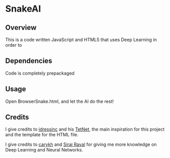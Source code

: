 # SnakeAI

## Overview

This is a code written JavaScript and HTML5 that uses Deep Learning in order to 

## Dependencies

Code is completely prepackaged

## Usage

Open BrowserSnake.html, and let the AI do the rest!

## Credits

I give credits to [idressinc](https://github.com/IdreesInc/) and his [TetNet](https://github.com/IdreesInc/TetNet), the main inspiration for this project and the template for the HTML file.

I give credits to [carykh](https://www.youtube.com/user/carykh/featured) and [Siraj Raval](https://www.youtube.com/channel/UCWN3xxRkmTPmbKwht9FuE5A) for giving me more knowledge on Deep Learning and Neural Networks.
